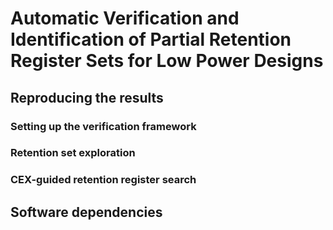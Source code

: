 # Automatic Verification and Identification of Partial Retention Register Sets for Low Power Designs

## Reproducing the results

### Setting up the verification framework

### Retention set exploration

### CEX-guided retention register search

## Software dependencies
